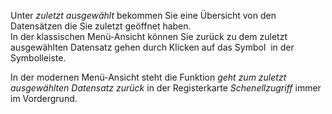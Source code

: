 <!DOCTYPE html>
<html>
<head>
<meta charset="utf-8">
<meta name="viewport" content="width=device-width, initial-scale=1.0">
<title>300_zuletzt_ausgewaehlt.md</title>
<link rel="stylesheet" href="https://stackedit.io/res-min/themes/base.css" />
<script type="text/javascript" src="https://cdn.mathjax.org/mathjax/latest/MathJax.js?config=TeX-AMS_HTML"></script>
</head>
<body><div class="container"><p>Unter <em>zuletzt ausgewählt</em> bekommen Sie eine Übersicht von den Datensätzen die Sie zuletzt geöffnet haben. <br>
In der klassischen Menü-Ansicht können Sie zurück zu dem zuletzt ausgewählten Datensatz gehen durch Klicken auf das Symbol <img src="http://xpecto.github.io/docs/img/img_1443007252173.png" alt="" title=""> in der Symbolleiste. </p>

<p>In der modernen Menü-Ansicht steht die Funktion <em>geht zum zuletzt ausgewählten Datensatz zurück</em> in der Registerkarte <em>Schenellzugriff</em> immer im Vordergrund.</p>

<p><img src="http://xpecto.github.io/docs/img/img_1461669395700.png" alt="" title=""></p></div></body>
</html>